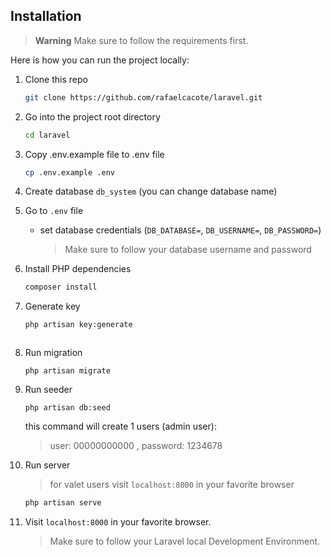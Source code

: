 <a name="installation"></a>

## Installation

> **Warning**
> Make sure to follow the requirements first.

Here is how you can run the project locally:

1. Clone this repo

   ```sh
   git clone https://github.com/rafaelcacote/laravel.git
   ```

1. Go into the project root directory

   ```sh
   cd laravel
   ```

1. Copy .env.example file to .env file
   ```sh
   cp .env.example .env
   ```
1. Create database `db_system` (you can change database name)

1. Go to `.env` file

   - set database credentials (`DB_DATABASE=`, `DB_USERNAME=`, `DB_PASSWORD=`)
     > Make sure to follow your database username and password

1. Install PHP dependencies

   ```sh
   composer install
   ```

1. Generate key

   ```sh
   php artisan key:generate
   ```

   ```

   ```

1. Run migration
   ```
   php artisan migrate
   ```
1. Run seeder

   ```
   php artisan db:seed
   ```

   this command will create 1 users (admin user):

   > user: 00000000000 , password: 1234678

1. Run server

   > for valet users visit `localhost:8000` in your favorite browser

   ```sh
   php artisan serve
   ```

1. Visit `localhost:8000` in your favorite browser.

   > Make sure to follow your Laravel local Development Environment.
